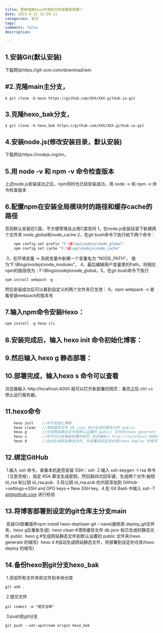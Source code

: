 ```yaml
---
title: 更换电脑hexo环境如何快速重新搭建？
date: 2023-4-11 15:59:11
categories: 笔记
tags: 
comments: false
description: 

---
```


## 1.安装Git(默认安装)

下载网址https://git-scm.com/download/win

<!--more-->

## #2.克隆main主分支，

```
$ git clone -b main https://github.com/XXX/XXX.github.io.git
```

## 3.克隆hexo_bak分支，

```
$ git clone -b hexo_bak https://github.com/XXX/XXX.github.io.git
```

## 4.安装node.js(修改安装目录，默认安装)

下载网址https://nodejs.org/en，

## 5.用 node -v 和 npm -v 命令检查版本

上述node.js安装成功之后，npm同时也已经安装成功，用 node -v 和 npm -v 命令检查版本

## 6.配置npm在安装全局模块时的路径和缓存cache的路径

否则默认安装在C盘，不方便管理且占用C盘空间
	1，在node.js安装目录下新建两个文件夹 node_global和node_cache
	2，在git bush命令下执行如下两个命令：

```c
	npm config set prefix "F:\Blogs\nodejs\node_global"
	npm config set cache "F:\Blogs\nodejs\node_cache"
```

​	3，在环境变量 -> 系统变量中新建一个变量名为 “NODE_PATH”， 值为“F:\Blogs\nodejs\node_modules”，
​	4，最后编辑用户变量里的Path，将相应npm的路径改为：F:\Blogs\nodejs\node_global，
​	5，在git bush命令下执行 

```
npm install webpack -g
```

 然后安装成功后可以看到自定义的两个文件夹已生效：
	6，npm webpack -v 查看安装webpack的版本号

## 7.输入npm命令安装Hexo：

```c
npm install -g hexo-cli
```

## 8.安装完成后，输入 hexo init 命令初始化博客：

## 9.然后输入 hexo g 静态部署： 

## 10.部署完成，输入hexo s 命令可以查看

浏览器输入 http://localhost:4000 就可以打开新部署的网页：看完之后 ctrl +c 停止运行服务器。

## 11.hexo命令

```c
	hexo init    //命令初始化博客：
	hexo clean   //清除缓存文件 db.json 和已生成的静态文件 public
	hexo g       //生成网站静态文件到默认设置的 public 文件夹(hexo generate 的缩写)
	hexo s       //命令可以查看新部署的网页,浏览器输入 http://localhost:4000
	hexo d       //自动生成网站静态文件，并部署到设定的仓库(hexo deploy 的缩写)
```

## 12.绑定GitHub

​	1.输入 ssh 命令，查看本机是否安装 SSH：ssh
​	2.输入 ssh-keygen -t rsa 命令（注意空格），指定 RSA 算法生成密钥，然后敲四次回车键，生成两个文件:秘钥 id_rsa 和公钥 id_rsa.pub. 
​	3.将公钥 id_rsa.pub 的内容添加到 GitHub->settings->SSH and GPG keys-> New SSH key.
​	4.在 Git Bash 中输入 ssh -T git@github.com 进行检验

## 13.将博客部署到设定的git仓库主分支main

​	安装Git部署插件npm install hexo-deployer-git --save(删除原.deploy_git文件夹，hexo g后重新生成)
​	hexo clean   #清除缓存文件 db.json 和已生成的静态文件 public
​	hexo g       #生成网站静态文件到默认设置的 public 文件夹(hexo generate 的缩写)
​	hexo d       #自动生成网站静态文件，并部署到设定的仓库(hexo deploy 的缩写)

## 14.备份hexo到git分支hexo_bak

​	1.添加所有文件夹和文件到本地仓库

```
git add .
```

​	2.提交文件

```
git commit -m "提交注释"
```

​	3.push到git分支

```
git push --set-upstream origin hexo_bak
```

